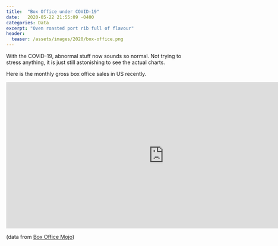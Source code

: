 ```yaml
---
title:  "Box Office under COVID-19"
date:   2020-05-22 21:55:09 -0400
categories: Data
excerpt: "Oven roasted port rib full of flavour"
header:
  teaser: /assets/images/2020/box-office.png
---
```

With the COVID-19, abnormal stuff now sounds so normal. Not trying to stress anything, it is just still astonishing to see the actual charts.

Here is the monthly gross box office sales in US recently.

<iframe width="848" height="394.8905391103677" seamless frameborder="0" scrolling="no" src="https://docs.google.com/spreadsheets/d/e/2PACX-1vS050A-sAfLWaTCFy7yf2rGZH1LQPUX2U4wl1iFe_RZXec6yIUOe3RFeA9RXKpLUwKDJTZFJH03PlCB/pubchart?oid=256402141&amp;format=interactive"></iframe>

(data from [Box Office Mojo](https://www.boxofficemojo.com/month/by-year/2020/?grossesOption=calendarGrosses))